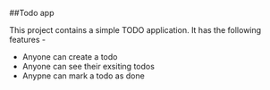 ##Todo app

This project contains a simple TODO application.
It has the following features -

- Anyone can create a todo
- Anyone can see their exsiting todos
- Anypne can mark a todo as done